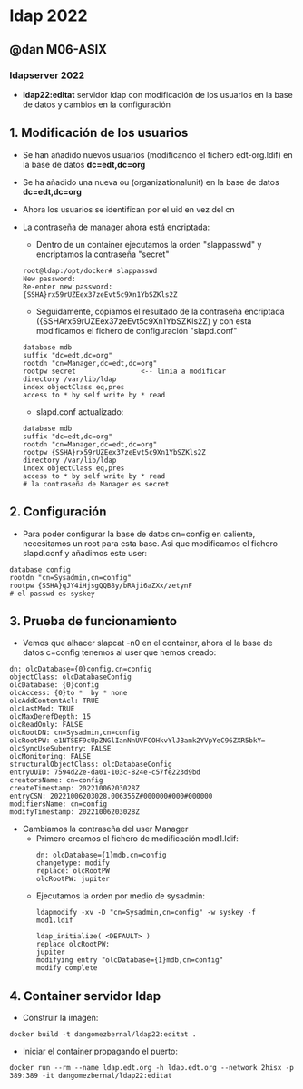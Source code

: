 # ldap 2022
## @dan M06-ASIX

### ldapserver 2022

* **ldap22:editat** servidor ldap con modificación de los usuarios en la base de datos y cambios en la configuración

## 1. Modificación de los usuarios

* Se han añadido nuevos usuarios (modificando el fichero edt-org.ldif) en la base de datos **dc=edt,dc=org** 

* Se ha añadido una nueva ou (organizationalunit) en la base de datos **dc=edt,dc=org**


* Ahora los usuarios se identifican por el uid en vez del cn


* La contraseña de manager ahora está encriptada:


    * Dentro de un container ejecutamos la orden "slappasswd" y encriptamos la contraseña "secret"
    ```
    root@ldap:/opt/docker# slappasswd          
    New password: 
    Re-enter new password: 
    {SSHA}rx59rUZEex37zeEvt5c9Xn1YbSZKls2Z
    ```
    * Seguidamente, copiamos el resultado de la contraseña encriptada ({SSHArx59rUZEex37zeEvt5c9Xn1YbSZKls2Z) y con esta modificamos el fichero de configuración "slapd.conf"

    ```
    database mdb
    suffix "dc=edt,dc=org"
    rootdn "cn=Manager,dc=edt,dc=org"
    rootpw secret                <-- linia a modificar
    directory /var/lib/ldap
    index objectClass eq,pres
    access to * by self write by * read
    ```
    * slapd.conf actualizado:
    
    ```
    database mdb
    suffix "dc=edt,dc=org"
    rootdn "cn=Manager,dc=edt,dc=org"
    rootpw {SSHA}rx59rUZEex37zeEvt5c9Xn1YbSZKls2Z 
    directory /var/lib/ldap
    index objectClass eq,pres
    access to * by self write by * read
    # la contraseña de Manager es secret
    ```


## 2. Configuración

* Para poder configurar la base de datos cn=config en caliente, necesitamos un root para esta base. Asi que modificamos el fichero slapd.conf y añadimos este user:
```
database config
rootdn "cn=Sysadmin,cn=config"
rootpw {SSHA}qJY4iHjsgQQB8y/bRAji6aZXx/zetynF
# el passwd es syskey
```


## 3. Prueba de funcionamiento

* Vemos que alhacer slapcat -n0 en el container, ahora el la base de datos c=config tenemos al user que hemos creado:

```
dn: olcDatabase={0}config,cn=config
objectClass: olcDatabaseConfig
olcDatabase: {0}config
olcAccess: {0}to *  by * none
olcAddContentAcl: TRUE
olcLastMod: TRUE
olcMaxDerefDepth: 15
olcReadOnly: FALSE
olcRootDN: cn=Sysadmin,cn=config
olcRootPW: e1NTSEF9cUpZNGlIanNnUVFCOHkvYlJBamk2YVpYeC96ZXR5bkY=
olcSyncUseSubentry: FALSE
olcMonitoring: FALSE
structuralObjectClass: olcDatabaseConfig
entryUUID: 7594d22e-da01-103c-824e-c57fe223d9bd
creatorsName: cn=config
createTimestamp: 20221006203028Z
entryCSN: 20221006203028.006355Z#000000#000#000000
modifiersName: cn=config
modifyTimestamp: 20221006203028Z
``` 

* Cambiamos la contraseña del user Manager
    * Primero creamos el fichero de modificación mod1.ldif:
        ```
        dn: olcDatabase={1}mdb,cn=config
        changetype: modify
        replace: olcRootPW
        olcRootPW: jupiter
        ```
    * Ejecutamos la orden por medio de sysadmin:
        ```
        ldapmodify -xv -D "cn=Sysadmin,cn=config" -w syskey -f mod1.ldif

        ldap_initialize( <DEFAULT> )
        replace olcRootPW:
	    jupiter
        modifying entry "olcDatabase={1}mdb,cn=config"
        modify complete
        ```

## 4. Container servidor ldap

* Construir la imagen:
```
docker build -t dangomezbernal/ldap22:editat .
```
* Iniciar el container propagando el puerto:
```
docker run --rm --name ldap.edt.org -h ldap.edt.org --network 2hisx -p 389:389 -it dangomezbernal/ldap22:editat
``` 
